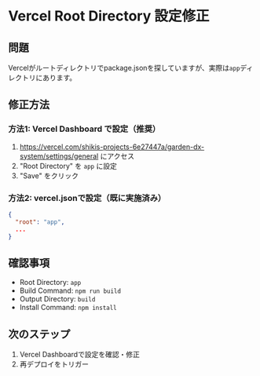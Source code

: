 # Vercel Root Directory 設定修正

## 問題
Vercelがルートディレクトリでpackage.jsonを探していますが、実際は`app`ディレクトリにあります。

## 修正方法

### 方法1: Vercel Dashboard で設定（推奨）
1. https://vercel.com/shikis-projects-6e27447a/garden-dx-system/settings/general にアクセス
2. "Root Directory" を `app` に設定
3. "Save" をクリック

### 方法2: vercel.jsonで設定（既に実施済み）
```json
{
  "root": "app",
  ...
}
```

## 確認事項
- Root Directory: `app`
- Build Command: `npm run build`
- Output Directory: `build`
- Install Command: `npm install`

## 次のステップ
1. Vercel Dashboardで設定を確認・修正
2. 再デプロイをトリガー